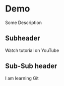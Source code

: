 # Demo

Some Description

## Subheader
Watch tutorial on YouTube

## Sub-Sub header

I am learning Git

